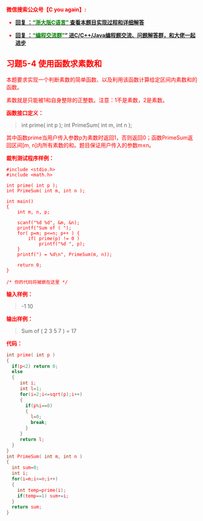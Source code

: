 
<font color='red'> **微信搜索公众号【C you again】:**

- [**回复 ：<font color='green'>“浙大版C语言”</font> 查看本题目实现过程和详细解答** ](  http://gzh.cyouagain.cn/) 
 
- [ **回复 ：<font color='green'>“编程交流群”</font>” 进C/C++/Java编程题交流、问题解答群，和大佬一起进步**  ](  http://cyouagain.cn/    ) 



## 习题5-4 使用函数求素数和
本题要求实现一个判断素数的简单函数、以及利用该函数计算给定区间内素数和的函数。

素数就是只能被1和自身整除的正整数。注意：1不是素数，2是素数。

**函数接口定义：**

> int prime( int p );
> int PrimeSum( int m, int n );

其中函数prime当用户传入参数p为素数时返回1，否则返回0；函数PrimeSum返回区间[m, n]内所有素数的和。题目保证用户传入的参数m≤n。

**裁判测试程序样例：**

    #include <stdio.h>
    #include <math.h>
    
    int prime( int p );
    int PrimeSum( int m, int n );
    
    int main()
    {
        int m, n, p;
    
        scanf("%d %d", &m, &n);
        printf("Sum of ( ");
        for( p=m; p<=n; p++ ) {
            if( prime(p) != 0 )
                printf("%d ", p);
        }
        printf(") = %d\n", PrimeSum(m, n));
    
        return 0;
    }
    
    /* 你的代码将被嵌在这里 */

**输入样例：**

> -1 10

**输出样例：**

> Sum of ( 2 3 5 7 ) = 17

**代码：**

```c
int prime( int p )
{
  if(p<2) return 0;
  else
  {
     int i;
     int l=1;
     for(i=2;i<=sqrt(p);i++)
     {
       if(p%i==0)
       {
         l=0;
         break;
       }
     }
     return l;
  }
}
int PrimeSum( int m, int n )
{
  int sum=0;
  int i;
  for(i=m;i<=n;i++)
  {
    int temp=prime(i);
    if(temp==1) sum+=i;
  }
  return sum;
}
```



